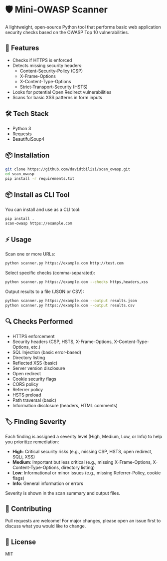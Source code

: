 # 🛡️ Mini-OWASP Scanner

A lightweight, open-source Python tool that performs basic web application security checks based on the OWASP Top 10 vulnerabilities.

## 🚀 Features
- Checks if HTTPS is enforced
- Detects missing security headers:
  - Content-Security-Policy (CSP)
  - X-Frame-Options
  - X-Content-Type-Options
  - Strict-Transport-Security (HSTS)
- Looks for potential Open Redirect vulnerabilities
- Scans for basic XSS patterns in form inputs

## 🛠️ Tech Stack
- Python 3
- Requests
- BeautifulSoup4

## 📦 Installation

```bash
git clone https://github.com/davidtbilisi/scan_owasp.git
cd scan_owasp
pip install -r requirements.txt
```

## 📦 Install as CLI Tool

You can install and use as a CLI tool:

```bash
pip install .
scan-owasp https://example.com
```

## ⚡ Usage

Scan one or more URLs:

```bash
python scanner.py https://example.com http://test.com
```

Select specific checks (comma-separated):

```bash
python scanner.py https://example.com --checks https,headers,xss
```

Output results to a file (JSON or CSV):

```bash
python scanner.py https://example.com --output results.json
python scanner.py https://example.com --output results.csv
```

## 🔍 Checks Performed
- HTTPS enforcement
- Security headers (CSP, HSTS, X-Frame-Options, X-Content-Type-Options, etc.)
- SQL Injection (basic error-based)
- Directory listing
- Reflected XSS (basic)
- Server version disclosure
- Open redirect
- Cookie security flags
- CORS policy
- Referrer policy
- HSTS preload
- Path traversal (basic)
- Information disclosure (headers, HTML comments)

## 🏷️ Finding Severity

Each finding is assigned a severity level (High, Medium, Low, or Info) to help you prioritize remediation:

- **High**: Critical security risks (e.g., missing CSP, HSTS, open redirect, SQLi, XSS)
- **Medium**: Important but less critical (e.g., missing X-Frame-Options, X-Content-Type-Options, directory listing)
- **Low**: Informational or minor issues (e.g., missing Referrer-Policy, cookie flags)
- **Info**: General information or errors

Severity is shown in the scan summary and output files.

## 🤝 Contributing
Pull requests are welcome! For major changes, please open an issue first to discuss what you would like to change.

## 📄 License
MIT

